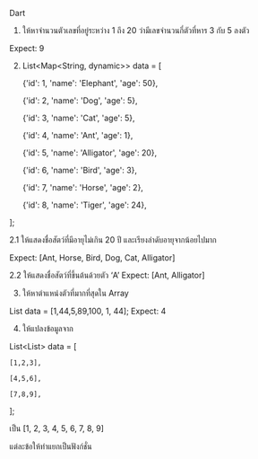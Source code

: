 Dart

1. ให้หาจำนวนตัวเลขที่อยู่ระหว่าง 1 ถึง 20 ว่ามีเลขจำนวนกี่ตัวที่หาร 3 กับ 5 ลงตัว

Expect: 9

2. List<Map<String, dynamic>> data = [ 

    {'id': 1, 'name': 'Elephant', 'age': 50}, 

    {'id': 2, 'name': 'Dog', 'age': 5}, 

    {'id': 3, 'name': 'Cat', 'age': 5}, 

    {'id': 4, 'name': 'Ant', 'age': 1}, 

    {'id': 5, 'name': 'Alligator', 'age': 20}, 

    {'id': 6, 'name': 'Bird', 'age': 3}, 

    {'id': 7, 'name': 'Horse', 'age': 2}, 

    {'id': 8, 'name': 'Tiger', 'age': 24}, 

  ]; 

 

 2.1 ให้แสดงชื่อสัตว์ที่มีอายุไม่เกิน 20 ปี และเรียงลำดับอายุจากน้อยไปมาก

 Expect: [Ant, Horse, Bird, Dog, Cat, Alligator]

 2.2 ให้แสดงชื่อสัตว์ที่ขึ้นต้นด้วยตัว ‘A’
 Expect: [Ant, Alligator]

3. ให้หาตำแหน่งตัวที่มากที่สุดใน Array 

List<int> data = [1,44,5,89,100, 1, 44];
Expect: 4

4. ให้แปลงข้อมูลจาก 

List<List<int>> data = [ 

    [1,2,3], 

    [4,5,6], 

    [7,8,9], 

  ]; 

เป็น [1, 2, 3, 4, 5, 6, 7, 8, 9]

แต่ละข้อให้ทำแยกเป็นฟังก์ชั่น
